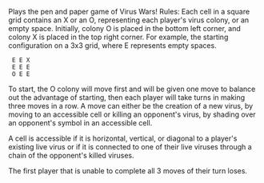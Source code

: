 Plays the pen and paper game of Virus Wars! 
Rules:
Each cell in a square grid contains an X or an O, representing each player's virus colony, or an empty space. Initially, colony O is placed in 
the bottom left corner, and colony X is placed in the top right corner. For example, the starting configuration on a 3x3 grid, where E represents 
empty spaces.

     E E X
     E E E
     O E E

To start, the O colony will move first and will be given one move to balance out the advantage
of starting, then each player will take turns in making three moves in a row.
A move can either be the creation of a new virus, by moving to an accessible cell or
killing an opponent's virus, by shading over an opponent's symbol in an accessible cell.

A cell is accessible if it is horizontal, vertical, or diagonal to a player's existing live virus
or if it is connected to one of their live viruses through a chain of the opponent's killed viruses.

The first player that is unable to complete all 3 moves of their turn loses.
